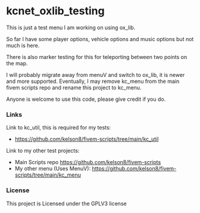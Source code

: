 # kcnet_oxlib_testing
This is just a test menu I am working on using ox_lib.

So far I have some player options, vehicle options and music options but not much is here.

There is also marker testing for this for teleporting between two points on the map.

I will probably migrate away from menuV and switch to ox_lib, it is newer and more supported.
Eventually, I may remove kc_menu from the main fivem scripts repo and rename this project to kc_menu.

Anyone is welcome to use this code, please give credit if you do.

### Links
Link to kc_util, this is required for my tests:
* https://github.com/kelson8/fivem-scripts/tree/main/kc_util

Link to my other test projects:
* Main Scripts repo https://github.com/kelson8/fivem-scripts
* My other menu (Uses MenuV): https://github.com/kelson8/fivem-scripts/tree/main/kc_menu

### License
This project is Licensed under the GPLV3 license